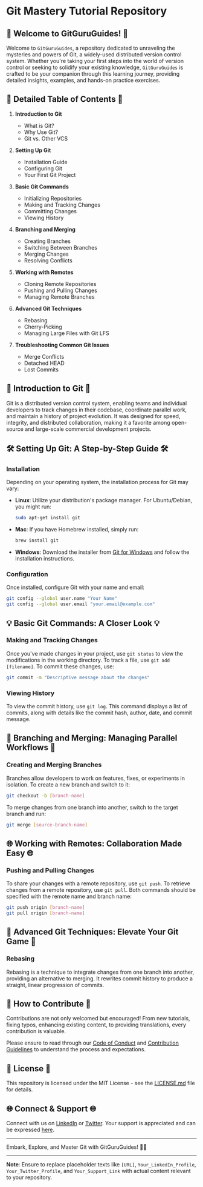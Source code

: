 # Git Mastery Tutorial Repository


## 🚀 Welcome to GitGuruGuides! 🚀

Welcome to `GitGuruGuides`, a repository dedicated to unraveling the mysteries and powers of Git, a widely-used distributed version control system. Whether you're taking your first steps into the world of version control or seeking to solidify your existing knowledge, `GitGuruGuides` is crafted to be your companion through this learning journey, providing detailed insights, examples, and hands-on practice exercises.

## 📘 Detailed Table of Contents 📘

1. **Introduction to Git**
   - What is Git?
   - Why Use Git?
   - Git vs. Other VCS
   
2. **Setting Up Git**
   - Installation Guide
   - Configuring Git
   - Your First Git Project
   
3. **Basic Git Commands**
   - Initializing Repositories
   - Making and Tracking Changes
   - Committing Changes
   - Viewing History
   
4. **Branching and Merging**
   - Creating Branches
   - Switching Between Branches
   - Merging Changes
   - Resolving Conflicts
   
5. **Working with Remotes**
   - Cloning Remote Repositories
   - Pushing and Pulling Changes
   - Managing Remote Branches
   
6. **Advanced Git Techniques**
   - Rebasing
   - Cherry-Picking
   - Managing Large Files with Git LFS
   
7. **Troubleshooting Common Git Issues**
   - Merge Conflicts
   - Detached HEAD
   - Lost Commits

## 🌟 Introduction to Git 🌟

Git is a distributed version control system, enabling teams and individual developers to track changes in their codebase, coordinate parallel work, and maintain a history of project evolution. It was designed for speed, integrity, and distributed collaboration, making it a favorite among open-source and large-scale commercial development projects.

## 🛠️ Setting Up Git: A Step-by-Step Guide 🛠️

### Installation

Depending on your operating system, the installation process for Git may vary:

- **Linux**: Utilize your distribution's package manager. For Ubuntu/Debian, you might run:
  ```bash
  sudo apt-get install git
  ```
- **Mac**: If you have Homebrew installed, simply run:
  ```bash
  brew install git
  ```
- **Windows**: Download the installer from [Git for Windows](https://gitforwindows.org/) and follow the installation instructions.

### Configuration

Once installed, configure Git with your name and email:

```bash
git config --global user.name "Your Name"
git config --global user.email "your.email@example.com"
```

## 💡 Basic Git Commands: A Closer Look 💡

### Making and Tracking Changes

Once you've made changes in your project, use `git status` to view the modifications in the working directory. To track a file, use `git add [filename]`. To commit these changes, use:

```bash
git commit -m "Descriptive message about the changes"
```

### Viewing History

To view the commit history, use `git log`. This command displays a list of commits, along with details like the commit hash, author, date, and commit message.

## 🌲 Branching and Merging: Managing Parallel Workflows 🌲

### Creating and Merging Branches

Branches allow developers to work on features, fixes, or experiments in isolation. To create a new branch and switch to it:

```bash
git checkout -b [branch-name]
```

To merge changes from one branch into another, switch to the target branch and run:

```bash
git merge [source-branch-name]
```

## 🌐 Working with Remotes: Collaboration Made Easy 🌐

### Pushing and Pulling Changes

To share your changes with a remote repository, use `git push`. To retrieve changes from a remote repository, use `git pull`. Both commands should be specified with the remote name and branch name:

```bash
git push origin [branch-name]
git pull origin [branch-name]
```

## 🚀 Advanced Git Techniques: Elevate Your Git Game 🚀

### Rebasing

Rebasing is a technique to integrate changes from one branch into another, providing an alternative to merging. It rewrites commit history to produce a straight, linear progression of commits.

## 🤝 How to Contribute 🤝

Contributions are not only welcomed but encouraged! From new tutorials, fixing typos, enhancing existing content, to providing translations, every contribution is valuable.

Please ensure to read through our [Code of Conduct](CODE_OF_CONDUCT.md) and [Contribution Guidelines](CONTRIBUTING.md) to understand the process and expectations.

## 📜 License 📜

This repository is licensed under the MIT License - see the [LICENSE.md](LICENSE.md) file for details.

## 🌐 Connect & Support 🌐

Connect with us on [LinkedIn](Your_LinkedIn_Profile) or [Twitter](Your_Twitter_Profile). Your support is appreciated and can be expressed [here](Your_Support_Link).

---

Embark, Explore, and Master Git with GitGuruGuides! 🚀📘

---

**Note**: Ensure to replace placeholder texts like `[URL]`, `Your_LinkedIn_Profile`, `Your_Twitter_Profile`, and `Your_Support_Link` with actual content relevant to your repository.

